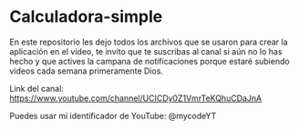 # Calculadora-simple

En este repositorio les dejo todos los archivos que se usaron para crear la aplicación en el video, te invito que te suscribas al canal si aún no lo has hecho y que actives la campana de notificaciones porque estaré subiendo videos cada semana primeramente Dios.

Link del canal:
https://www.youtube.com/channel/UCICDy0Z1VmrTeKQhuCDaJnA

Puedes usar mi identificador de YouTube:
@mycodeYT
